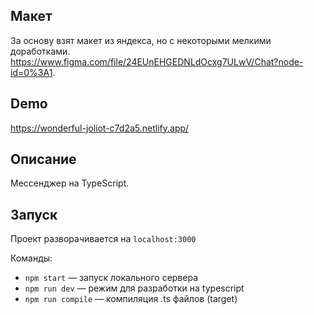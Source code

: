 ## Макет
За основу взят макет из яндекса, но с некоторыми мелкими доработками. 
https://www.figma.com/file/24EUnEHGEDNLdOcxg7ULwV/Chat?node-id=0%3A1.

## Demo
https://wonderful-joliot-c7d2a5.netlify.app/

## Описание

Мессенджер на TypeScript. 

## Запуск

Проект разворачивается на `localhost:3000`

Команды:
- `npm start` — запуск локального сервера
- `npm run dev` — режим для разработки на typescript
- `npm run compile` — компиляция .ts файлов (target)
